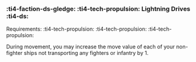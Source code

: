 ### :ti4-faction-ds-gledge: :ti4-tech-propulsion: **Lightning Drives** :ti4-ds:

Requirements: :ti4-tech-propulsion: :ti4-tech-propulsion: :ti4-tech-propulsion:

During movement, you may increase the move value of each of your non-fighter ships not transporting any fighters or infantry by 1.
